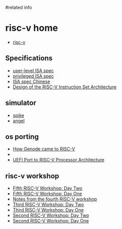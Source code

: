 #related info

# risc-v home
- [risc-v](https://riscv.org)

## Specifications
- [user-level ISA spec](https://content.riscv.org/wp-content/uploads/2016/06/riscv-spec-v2.1.pdf)
- [privileged ISA spec](https://content.riscv.org/wp-content/uploads/2016/07/riscv-privileged-v1.9-1.pdf)
- [ISA spec Chinese](https://www.gitbook.com/book/fmrt/riscv-spec-v2-cn/details)
- [Design of the RISC-V Instruction Set Architecture](https://people.eecs.berkeley.edu/~waterman/papers/phd-thesis.pdf)

## simulator
- [spike](https://github.com/riscv/riscv-isa-sim)
- [angel](https://github.com/riscv/riscv-angel)

## os porting
- [How Genode came to RISC-V](http://genode.org/documentation/articles/riscv)
- 
- [UEFI Port to RISC-V Processor Architecture](http://www.uefi.org/sites/default/files/resources/UEFI_Plugfest_March_2016_RISC_V.pdf)

## risc-v workshop
- [Fifth RISC-V Workshop: Day Two](http://www.lowrisc.org/blog/2016/11/fifth-risc-v-workshop-day-two)
- [Fifth RISC-V Workshop: Day One](http://www.lowrisc.org/blog/2016/11/fifth-risc-v-workshop-day-one)
- [Notes from the fourth RISC-V workshop](http://www.lowrisc.org/blog/2016/07/notes-from-the-fourth-risc-v-workshop)
- [Third RISC-V Workshop: Day Two](http://www.lowrisc.org/blog/2016/01/third-risc-v-workshop-day-two)
- [Third RISC-V Workshop: Day One](http://www.lowrisc.org/blog/2016/01/third-risc-v-workshop-day-one)
- [Second RISC-V Workshop: Day Two](http://www.lowrisc.org/blog/2015/06/second-risc-v-workshop-day-two)
- [Second RISC-V Workshop: Day One](http://www.lowrisc.org/blog/2015/06/second-risc-v-workshop-day-one)
